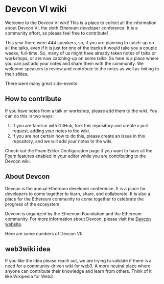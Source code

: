 # Devcon VI wiki

Welcome to the Devcon VI wiki! This is a place to collect all the information about Devcon VI, the sixth Ethereum developer conference. It is a community effort, so please feel free to contribute!

This year there were 444 speakers, so, if you are planning to catch-up on all the talks, even if it is just for one of the tracks it would take you a couple weeks, full-time. So, many of us might have already taken notes of talks or workshops, or are now catching-up on some talks. So here is a place where you can just add your notes and share them with the community. We welcome speakers to review and contribute to the notes as well as linking to their slides. 

There were many great side-events

## How to contribute

If you have notes from a talk or workshop, please add them to the wiki. You can do this in two ways:

1. If you are familiar with GitHub, fork this repository and create a pull request, adding your notes to the wiki. 
2. If you are not certain how to do this, please create an issue in this repository, and we will add your notes to the wiki.

Check-out the Foam Editor Configuration page if you want to have all the [Foam](https://foambubble.github.io/) features enabled in your editor while you are contributing to the Devcon wiki.

## About Devcon

Devcon is the annual Ethereum developer conference. It is a place for developers to come together to learn, share, and collaborate. It is also a place for the Ethereum community to
come together to celebrate the progress of the ecosystem.

Devcon is organized by the Ethereum Foundation and the Ethereum community. For more information about Devcon, please visit the [Devcon website](https://devcon.org/).

Here are some numbers of Devcon VI:

## web3wiki idea
If you like the idea please reach out, we are trying to validate if there is a need for a community-driven wiki for web3. A more neutral place where anyone can contribute their knowledge and learn from others. Think of it like Wikipedia for Web3.